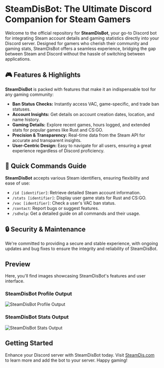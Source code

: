 # SteamDisBot: The Ultimate Discord Companion for Steam Gamers

Welcome to the official repository for **SteamDisBot**, your go-to Discord bot for integrating Steam account details and gaming statistics directly into your Discord server. Designed for gamers who cherish their community and gaming stats, SteamDisBot offers a seamless experience, bridging the gap between Steam and Discord without the hassle of switching between applications.

## 🎮 Features & Highlights

**SteamDisBot** is packed with features that make it an indispensable tool for any gaming community:

- **Ban Status Checks:** Instantly access VAC, game-specific, and trade ban statuses.
- **Account Insights:** Get details on account creation dates, location, and name history.
- **Gaming Details:** Explore recent games, hours logged, and extended stats for popular games like Rust and CS:GO.
- **Precision & Transparency:** Real-time data from the Steam API for accurate and transparent insights.
- **User-Centric Design:** Easy to navigate for all users, ensuring a great experience regardless of Discord proficiency.

## 🚀 Quick Commands Guide

**SteamDisBot** accepts various Steam identifiers, ensuring flexibility and ease of use:

- `/id [identifier]`: Retrieve detailed Steam account information.
- `/stats [identifier]`: Display user game stats for Rust and CS:GO.
- `/vac [identifier]`: Check a user's VAC ban status.
- `/contact`: Report bugs or suggest features.
- `/sdhelp`: Get a detailed guide on all commands and their usage.


## 🔒 Security & Maintenance

We're committed to providing a secure and stable experience, with ongoing updates and bug fixes to ensure the integrity and reliability of SteamDisBot.

## Preview

Here, you'll find images showcasing SteamDisBot's features and user interface.

### SteamDisBot Profile Output
![SteamDisBot Profile Output](https://www.steamdis.com/assets/images/profile.png)

### SteamDisBot Stats Output
![SteamDisBot Stats Output](https://www.steamdis.com/assets/images/Stats.png)

## Getting Started

Enhance your Discord server with SteamDisBot today. Visit [SteamDis.com](https://steamdis.com) to learn more and add the bot to your server.
Happy gaming!

